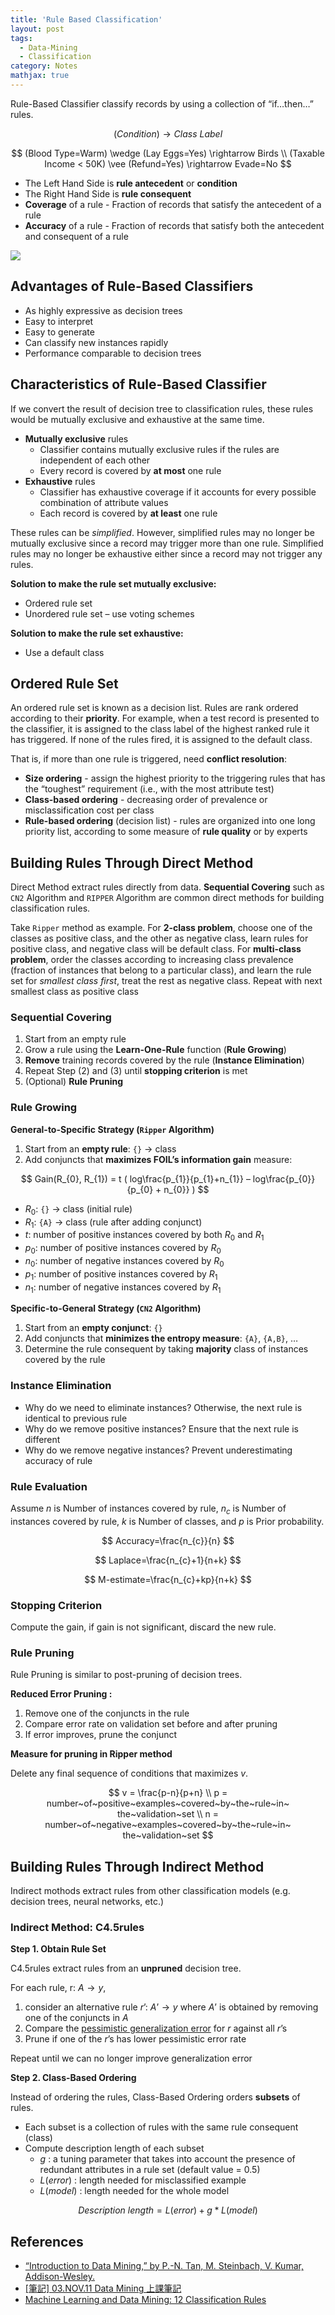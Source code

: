 ```yaml
---
title: 'Rule Based Classification'
layout: post
tags:
  - Data-Mining
  - Classification
category: Notes
mathjax: true
---
```


Rule-Based Classifier classify records by using a collection of “if…then…” rules.

$$
(Condition) \rightarrow Class~Label
$$

$$
(Blood Type=Warm) \wedge (Lay Eggs=Yes) \rightarrow Birds
\\
(Taxable Income < 50K) \vee (Refund=Yes) \rightarrow Evade=No
$$

<!--more-->

- The Left Hand Side is **rule antecedent** or **condition**
- The Right Hand Side is **rule consequent**
- **Coverage** of a rule - Fraction of records that satisfy the antecedent of a rule
- **Accuracy** of a rule - Fraction of records that satisfy both the antecedent and consequent of a rule

![](https://i.imgur.com/bgql2S1.png)

## Advantages of Rule-Based Classifiers
- As highly expressive as decision trees
- Easy to interpret
- Easy to generate
- Can classify new instances rapidly
- Performance comparable to decision trees


## Characteristics of Rule-Based Classifier

If we convert the result of decision tree to classification rules, these rules would be mutually exclusive and exhaustive at the same time.

- **Mutually exclusive** rules
    - Classifier contains mutually exclusive rules if the rules are independent of each other
    - Every record is covered by **at most** one rule
- **Exhaustive** rules
    - Classifier has exhaustive coverage if it accounts for every possible combination of attribute values
    - Each record is covered by **at least** one rule

These rules can be _simplified_.   However, simplified rules may no longer be mutually exclusive since a record may trigger more than one rule. Simplified rules may no longer be exhaustive either since a record may not trigger any rules.

**Solution to make the rule set mutually exclusive:**
- Ordered rule set
- Unordered rule set – use voting schemes

**Solution to make the rule set exhaustive:**
- Use a default class

## Ordered Rule Set

An ordered rule set is known as a decision list.   Rules are rank ordered according to their **priority**.   For example, when a test record is presented to the classifier, it is assigned to the class label of the highest ranked rule it has triggered.   If none of the rules fired, it is assigned to the default class.

That is, if more than one rule is triggered, need **conflict resolution**:

- **Size ordering** - assign the highest priority to the triggering rules that has the “toughest” requirement (i.e., with the most attribute test)
- **Class-based ordering** - decreasing order of prevalence or misclassification cost per class
- **Rule-based ordering** (decision list) - rules are organized into one long priority list, according to some measure of **rule quality** or by experts 

## Building Rules Through Direct Method

Direct Method extract rules directly from data.   **Sequential Covering** such as `CN2` Algorithm and `RIPPER` Algorithm are common direct methods for building classification rules.

Take `Ripper` method as example.   For **2-class problem**, choose one of the classes as positive class, and the other as negative class, learn rules for positive class, and negative class will be default class.   For **multi-class problem**, order the classes according to increasing class prevalence (fraction of instances that belong to a particular class), and learn the rule set for _smallest class first_, treat the rest as negative class.   Repeat with next smallest class as positive class


### Sequential Covering

1. Start from an empty rule
2. Grow a rule using the **Learn-One-Rule** function (**Rule Growing**)
3. **Remove** training records covered by the rule (**Instance Elimination**)
4. Repeat Step (2) and (3) until **stopping criterion** is met 
5. (Optional) **Rule Pruning**

### Rule Growing

**General-to-Specific Strategy (`Ripper` Algorithm)**

1. Start from an **empty rule**: `{}` $\rightarrow$ class
2. Add conjuncts that **maximizes FOIL’s information gain** measure:

$$
Gain(R_{0}, R_{1}) = t ( log\frac{p_{1}}{p_{1}+n_{1}} – log\frac{p_{0}}{p_{0} + n_{0}} )
$$

- $R_{0}$:  `{}` $\rightarrow$ class (initial rule)
- $R_{1}$:  `{A}` $\rightarrow$ class (rule after adding conjunct)
- $t$: number of positive instances covered by both $R_{0}$ and $R_{1}$
- $p_{0}$: number of positive instances covered by $R_{0}$
- $n_{0}$: number of negative instances covered by $R_{0}$
- $p_{1}$: number of positive instances covered by $R_{1}$
- $n_{1}$: number of negative instances covered by $R_{1}$

**Specific-to-General Strategy (`CN2` Algorithm)**

1. Start from an **empty conjunct**: `{}`
2. Add conjuncts that **minimizes the entropy measure**: `{A}`, `{A,B}`, …
3. Determine the rule consequent by taking **majority** class of instances covered by the rule

### Instance Elimination

- Why do we need to eliminate instances?
Otherwise, the next rule is identical to previous rule
- Why do we remove positive instances?
Ensure that the next rule is different
- Why do we remove negative instances?
Prevent underestimating accuracy of rule

### Rule Evaluation

Assume $n$ is Number of instances covered by rule, $n_{c}$ is Number of instances covered by rule, $k$ is Number of classes, and $p$ is Prior probability.

$$
Accuracy=\frac{n_{c}}{n}
$$

$$
Laplace=\frac{n_{c}+1}{n+k}
$$

$$
M-estimate=\frac{n_{c}+kp}{n+k}
$$

### Stopping Criterion
Compute the gain, if gain is not significant, discard the new rule.

### Rule Pruning
Rule Pruning is similar to post-pruning of decision trees.

**Reduced Error Pruning :** 

1. Remove one of the conjuncts in the rule 
2. Compare error rate on validation set before and after pruning
3. If error improves, prune the conjunct


**Measure for pruning in Ripper method**

Delete any final sequence of conditions that maximizes $v$.

$$
v = \frac{p-n}{p+n}
\\
p = number~of~positive~examples~covered~by~the~rule~in~ the~validation~set
\\
n = number~of~negative~examples~covered~by~the~rule~in~ the~validation~set
$$


## Building Rules Through Indirect Method
Indirect mothods extract rules from other classification models (e.g. decision trees, neural networks, etc.)

### Indirect Method: C4.5rules 

**Step 1. Obtain Rule Set**

C4.5rules extract rules from an **unpruned** decision tree.

For each rule, r: $A \rightarrow y$, 

1. consider an alternative rule $r’$: $A’ \rightarrow y$ where $A’$ is obtained by removing one of the conjuncts in $A$
2. Compare the [pessimistic generalization error](../../../2017/03/19/Data-Science-classification#underfitting-and-overfitting) for $r$ against all $r’$s
3. Prune if one of the $r’$s has lower pessimistic error rate

Repeat until we can no longer improve generalization error

**Step 2. Class-Based Ordering**

Instead of ordering the rules, Class-Based Ordering orders **subsets** of rules.
- Each subset is a collection of rules with the same rule consequent (class)
- Compute description length of each subset
    -  $g$ : a tuning parameter that takes into account the presence of redundant attributes in a rule set (default value = 0.5)
    -  $L(error)$ : length needed for misclassified example
    -  $L(model)$ : length needed for the whole model

$$
Description~length = L(error) + g*L(model)
$$




## References
- [“Introduction to Data Mining,” by P.-N. Tan, M. Steinbach, V. Kumar, Addison-Wesley.](http://www-users.cs.umn.edu/~kumar/dmbook/index.php)
- [[筆記] 03.NOV.11 Data Mining 上課筆記](http://123android.blogspot.tw/2011/11/111103-data-mining.html)
- [Machine Learning and Data Mining: 12 Classification Rules](https://www.slideshare.net/pierluca.lanzi/machine-learning-and-data-mining-12-classification-rules)
